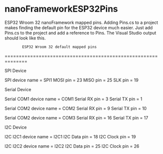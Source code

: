 # nanoFrameworkESP32Pins
ESP32 Wroom 32 nanoFramework mapped pins. 
Adding Pins.cs to a project makes finding the default pin for the ESP32 device much easier.
Just add Pins.cs to the project and add a reference to Pins. The Visual Studio output should 
look like this.

            ESP32 Wroom 32 default mapped pins
==============================================================


SPI Device

SPI device name =  SPI1
MOSI pin =  23
MISO pin =  25
SLK pin = 19


Serial Device

Serial COM1 device name = COM1
Serial RX pin = 3
Serial TX pin = 1

Serial COM2 device name = COM2
Serial RX pin = 9
Serial TX pin = 10

Serial COM2 device name = COM3
Serial RX pin = 16
Serial TX pin = 17


I2C Device

I2C I2C1 device name = I2C1
I2C Data pin = 18
I2C Clock pin = 19

I2C I2C2 device name = I2C2
I2C Data pin = 25
I2C Clock pin = 26


